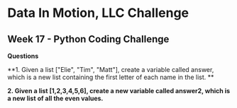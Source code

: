 # Data In Motion, LLC  Challenge

## Week 17 -  Python Coding Challenge

**Questions**

**1. Given a list ["Elie", "Tim", "Matt"], create a variable called answer, which is a new list containing the first letter of each name in the list. **

**2. Given a list [1,2,3,4,5,6], create a new variable called answer2, which is a new list of all the even values.**

